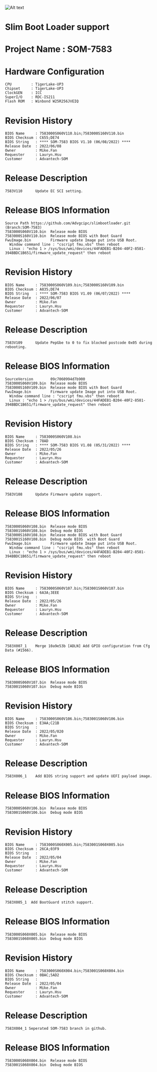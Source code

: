 ![Alt text](https://www.advantech.tw/css/css-img/advantech-logo-notagl.svg "Advantech sbl")

# Slim Boot Loader support 

#  Project Name : SOM-7583 

#  Hardware Configuration
    CPU         : TigerLake-UP3
    Chipset     : TigerLake-UP3
    ClockGEN    : ICC
    SuperI/O    : RDC-IS211
    Flash ROM   : Winbond W25R256JVEIQ

#  Revision History
    BIOS Name     : 7583000S060V110.bin;7583000S160V110.bin
    BIOS Checksum : C655;DE74
    BIOS String   : **** SOM-7583 BIOS V1.10 (06/08/2022) ****
    Release Date  : 2022/06/08
    Owner         : Mike.Fan
    Requester     : Lauryn.Hsu
    Customer      : Advantech-SOM

#  Release Description
    7583V110      Update EC SCI setting.

#  Release BIOS Information
    Source Path https://github.com/Advgcipc/slimbootloader.git (Branch:SOM-7583)
    7583000S060V110.bin  Release mode BIOS
    7583000S160V110.bin  Release mode BIOS with Boot Guard 
    FwuImage.bin         Firmware update Image put into USB Root.
      Window command line : "cscript fmu.vbs" then reboot
      Linux : "echo 1 > /sys/bus/wmi/devices/44FADEB1-B204-40F2-8581-394BBDC1B651/firmware_update_request" then reboot

#  Revision History
    BIOS Name     : 7583000S060V109.bin;7583000S160V109.bin
    BIOS Checksum : A835;DE74
    BIOS String   : **** SOM-7583 BIOS V1.09 (06/07/2022) ****
    Release Date  : 2022/06/07
    Owner         : Mike.Fan
    Requester     : Lauryn.Hsu
    Customer      : Advantech-SOM

#  Release Description
    7583V109      Update PepGbe to 0 to fix blocked postcode 0x05 during rebooting.

#  Release BIOS Information
    SourceVersion        09c7060994d7b900
    7583000S060V109.bin  Release mode BIOS
    7583000S160V109.bin  Release mode BIOS with Boot Guard 
    FwuImage.bin         Firmware update Image put into USB Root.
      Window command line : "cscript fmu.vbs" then reboot
      Linux : "echo 1 > /sys/bus/wmi/devices/44FADEB1-B204-40F2-8581-394BBDC1B651/firmware_update_request" then reboot

#  Revision History
    BIOS Name     : 7583000S060V108.bin
    BIOS Checksum : 78AD
    BIOS String   : **** SOM-7583 BIOS V1.08 (05/31/2022) ****
    Release Date  : 2022/05/26
    Owner         : Mike.Fan
    Requester     : Lauryn.Hsu
    Customer      : Advantech-SOM

#  Release Description
    7583V108      Update Firmware update support.
 
#  Release BIOS Information
    7583000S060V108.bin  Release mode BIOS
    7583001S060V108.bin  Debug mode BIOS
    7583000S160V108.bin  Release mode BIOS with Boot Guard 
    7583001S160V108.bin  Debug mode BIOS  with Boot Guard 
    FwuImage.bin         Firmware update Image put into USB Root.
      Window command line : "cscript fmu.vbs" then reboot
      Linux : "echo 1 > /sys/bus/wmi/devices/44FADEB1-B204-40F2-8581-394BBDC1B651/firmware_update_request" then reboot
          
#  Revision History
    BIOS Name     : 7583000S060V107.bin;7583001S060V107.bin
    BIOS Checksum : 6A3A;3EEE
    BIOS String   : 
    Release Date  : 2022/05/26
    Owner         : Mike.Fan
    Requester     : Lauryn.Hsu
    Customer      : Advantech-SOM

#  Release Description
    7583X007_1    Merge 10a9e53b [ADLN] Add GPIO configuration from Cfg Data (#1566).
 
#  Release BIOS Information
    7583000S060V107.bin  Release mode BIOS
    7583001S060V107.bin  Debug mode BIOS

#  Revision History
    BIOS Name     : 7583000S060V106.bin;7583001S060V106.bin
    BIOS Checksum : E3AA;C21B
    BIOS String   : 
    Release Date  : 2022/05/020
    Owner         : Mike.Fan
    Requester     : Lauryn.Hsu
    Customer      : Advantech-SOM

#  Release Description
    7583X006_1    Add BIOS string support and update UEFI payload image.
 
#  Release BIOS Information
    7583000S060V106.bin  Release mode BIOS
    7583001S060V106.bin  Debug mode BIOS

#  Revision History
    BIOS Name     : 7583000S060X005.bin;7583001S060X005.bin
    BIOS Checksum : 26CA;03F9
    BIOS String   : 
    Release Date  : 2022/05/04
    Owner         : Mike.Fan
    Requester     : Lauryn.Hsu
    Customer      : Advantech-SOM

#  Release Description
    7583X005_1  Add BootGuard stitch support.
 
#  Release BIOS Information
    7583000S060X005.bin  Release mode BIOS
    7583001S060X005.bin  Debug mode BIOS

#  Revision History
    BIOS Name     : 7583000S060X004.bin;7583001S060X004.bin
    BIOS Checksum : 0BAC;5AD2
    BIOS String   : 
    Release Date  : 2022/05/04
    Owner         : Mike.Fan
    Requester     : Lauryn.Hsu
    Customer      : Advantech-SOM

#  Release Description
    7583X004_1 Seperated SOM-7583 branch in github.
 
#  Release BIOS Information
    7583000S060X004.bin  Release mode BIOS
    7583001S060X004.bin  Debug mode BIOS
 